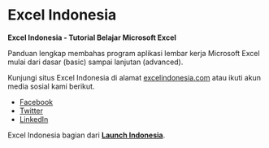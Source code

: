 # Excel Indonesia

**Excel Indonesia - Tutorial Belajar Microsoft Excel**

Panduan lengkap membahas program aplikasi lembar kerja Microsoft Excel mulai dari dasar (basic) sampai lanjutan (advanced).

Kunjungi situs Excel Indonesia di alamat [excelindonesia.com](https://excelindonesia.com) atau ikuti akun media sosial kami berikut.

- [Facebook](https://www.facebook.com/excelidn)
- [Twitter](https://twitter.com/excelidn)
- [LinkedIn](https://www.linkedin.com/company/excelidn)

Excel Indonesia bagian dari [**Launch Indonesia**](https://www.youtube.com/c/launchid).
